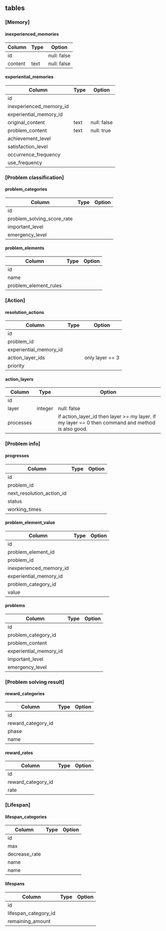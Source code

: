 ## tables

### [Memory]

#### inexperienced_memories
|Column|Type|Option|
|---|---|---|
|id||null: false|
|content|text|null: false|

#### experiential_memories
|Column|Type|Option|
|---|---|---|
|id|||
|inexperienced_memory_id|||
|experiential_memory_id|||
|original_content|text|null: false|
|problem_content|text|null: true|
|achievement_level|||
|satisfaction_level|||
|occurrence_frequency|||
|use_frequency|||

### [Problem classification]

#### problem_categories
|Column|Type|Option|
|---|---|---|
|id|||
|problem_solving_score_rate|||
|important_level|||
|emergency_level|||

#### problem_elements
|Column|Type|Option|
|---|---|---|
|id|||
|name|||
|problem_element_rules|||

### [Action]

#### resolution_actions
|Column|Type|Option|
|---|---|---|
|id|||
|problem_id|||
|experiential_memory_id|||
|action_layer_ids||only layer == 3|
|priority|||

#### action_layers
|Column|Type|Option|
|---|---|---|
|id|||
|layer|integer|null: false|
|processes||if action_layer_id then layer >= my layer. if my layer == 0 then command and method is also good.|

### [Problem info]

#### progresses
|Column|Type|Option|
|---|---|---|
|id|||
|problem_id|||
|next_resolution_action_id|||
|status|||
|working_times|||

#### problem_element_value
|Column|Type|Option|
|---|---|---|
|id|||
|problem_element_id|||
|problem_id|||
|inexperienced_memory_id|||
|experiential_memory_id|||
|problem_category_id|||
|value|||

#### problems
|Column|Type|Option|
|---|---|---|
|id|||
|problem_category_id|||
|problem_content|||
|experiential_memory_id|||
|important_level|||
|emergency_level|||

### [Problem solving result]

#### reward_categories
|Column|Type|Option|
|---|---|---|
|id|||
|reward_category_id|||
|phase|||
|name|||

#### reward_rates
|Column|Type|Option|
|---|---|---|
|id|||
|reward_category_id|||
|rate|||

### [Lifespan]

#### lifespan_categories
|Column|Type|Option|
|---|---|---|
|id|||
|max|||
|decrease_rate|||
|name|||
|name|||

#### lifespans
|Column|Type|Option|
|---|---|---|
|id|||
|lifespan_category_id|||
|remaining_amount|||
